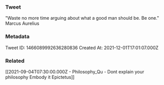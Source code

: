 ### Tweet
"Waste no more time arguing about what a good man should be. Be one." Marcus Aurelius

### Metadata
Tweet ID: 1466089992636280836
Created At: 2021-12-01T17:01:07.000Z

### Related
[[2021-09-04T07:30:00.000Z - Philosophy_Qu - Dont explain your philosophy Embody it  Epictetus]]

